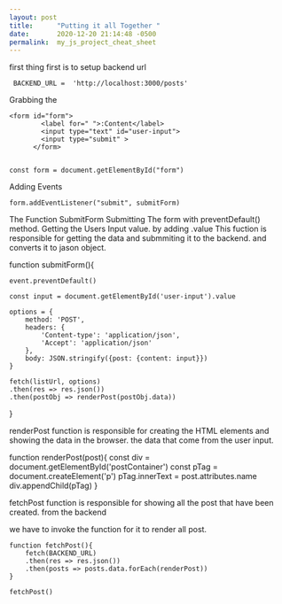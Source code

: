 ```yaml
---
layout: post
title:      "Putting it all Together "
date:       2020-12-20 21:14:48 -0500
permalink:  my_js_project_cheat_sheet
---
```


first thing first is to setup backend url 

```
 BACKEND_URL =  'http://localhost:3000/posts'
``` 

Grabbing the <form> 

```
<form id="form">
        <label for=" ">:Content</label>
        <input type="text" id="user-input">
        <input type="submit" >
      </form>
			
			
const form = document.getElementById("form") 		

```


Adding Events

```
form.addEventListener("submit", submitForm) 
```

The Function SubmitForm
Submitting The form with preventDefault() method. 
Getting the Users Input value. by adding .value
This fuction is responsible for getting the data and submmiting it to the backend.
and converts it to jason object.

function submitForm(){

    event.preventDefault()
		
    const input = document.getElementById('user-input').value

    options = {
        method: 'POST', 
        headers: {
            'Content-type': 'application/json', 
            'Accept': 'application/json'
        }, 
        body: JSON.stringify({post: {content: input}})
    }

    fetch(listUrl, options)
    .then(res => res.json())
    .then(postObj => renderPost(postObj.data))
} 


renderPost function 
is responsible for creating the HTML elements and showing the data in the browser. 
the data that come from the user input.

function renderPost(post){
    const div = document.getElementById('postContainer')
    const pTag = document.createElement('p')
    pTag.innerText = post.attributes.name
    div.appendChild(pTag)
} 


fetchPost function is responsible  for showing all the post that have been created. 
from the backend

we have to invoke the function for it to render all post.

```
function fetchPost(){
    fetch(BACKEND_URL)
    .then(res => res.json())
    .then(posts => posts.data.forEach(renderPost))
}

fetchPost()


```



